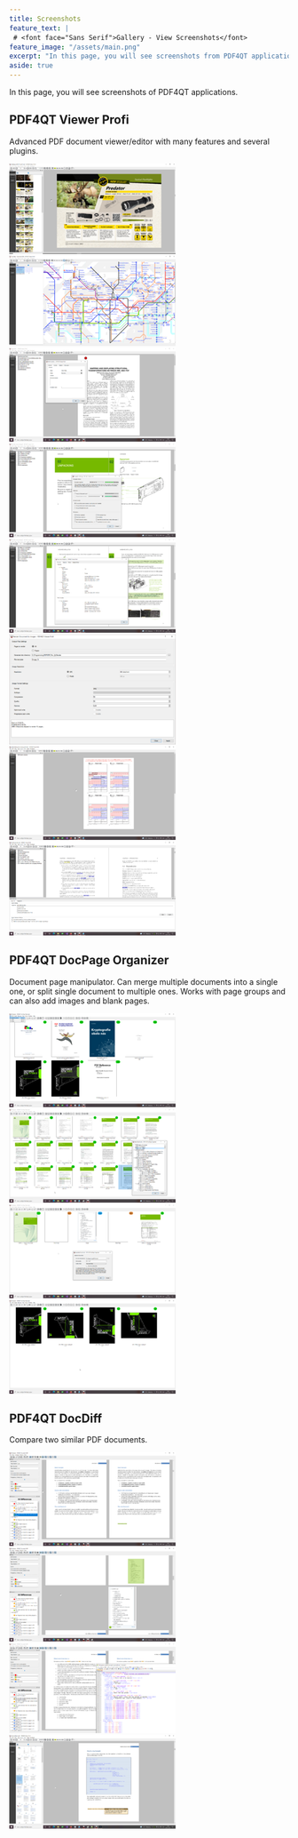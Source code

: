 ```yaml
---
title: Screenshots
feature_text: |
 # <font face="Sans Serif">Gallery - View Screenshots</font>
feature_image: "/assets/main.png"
excerpt: "In this page, you will see screenshots from PDF4QT applications."
aside: true
---
```


In this page, you will see screenshots of PDF4QT applications.

## PDF4QT Viewer Profi
Advanced PDF document viewer/editor with many features and several plugins.

<a class="screenshot-link" href="/assets/screenshots/vp/01.png" data-lightbox="vp" data-title="View and edit PDF documents in PDF4QT Viewer Profi."><img class="screenshot-image" src="/assets/screenshots/vp/01-thumb.png" alt="View and edit PDF documents in PDF4QT Viewer Profi." /></a>
<a class="screenshot-link" href="/assets/screenshots/vp/02.png" data-lightbox="vp" data-title="Use magnifier tool to display zoomed circle."><img class="screenshot-image" src="/assets/screenshots/vp/02-thumb.png" alt="Use magnifier tool to display zoomed circle." /></a>
<a class="screenshot-link" href="/assets/screenshots/vp/03.png" data-lightbox="vp" data-title="Create and edit annotations."><img class="screenshot-image" src="/assets/screenshots/vp/03-thumb.png" alt="Create and edit annotations." /></a>
<a class="screenshot-link" href="/assets/screenshots/vp/04.png" data-lightbox="vp" data-title="Encrypt PDF document with strong encryption or decrypt it."><img class="screenshot-image" src="/assets/screenshots/vp/04-thumb.png" alt="Encrypt PDF document with strong encryption or decrypt it." /></a>
<a class="screenshot-link" href="/assets/screenshots/vp/05.png" data-lightbox="vp" data-title="View document properties."><img class="screenshot-image" src="/assets/screenshots/vp/05-thumb.png" alt="View document properties." /></a>
<a class="screenshot-link" href="/assets/screenshots/vp/06.png" data-lightbox="vp" data-title="Render PDF document pages to image files."><img class="screenshot-image" src="/assets/screenshots/vp/06-thumb.png" alt="Render PDF document pages to image files." /></a>
<a class="screenshot-link" href="/assets/screenshots/vp/07.png" data-lightbox="vp" data-title="Edit form fields of AcroForm and then print it."><img class="screenshot-image" src="/assets/screenshots/vp/07-thumb.png" alt="Edit form fields of AcroForm and then print it." /></a>
<a class="screenshot-link" href="/assets/screenshots/vp/08.png" data-lightbox="vp" data-title="Search text in document using regular expressions."><img class="screenshot-image" src="/assets/screenshots/vp/08-thumb.png" alt="Search text in document using regular expressions." /></a>


## PDF4QT DocPage Organizer
Document page manipulator. Can merge multiple documents into a single one, or split single document to multiple ones.
Works with page groups and can also add images and blank pages.

<a class="screenshot-link" href="/assets/screenshots/do/01.png" data-lightbox="do" data-title="Add multiple documents and then merge them into a single one."><img class="screenshot-image" src="/assets/screenshots/do/01-thumb.png" alt="Add multiple documents and then merge them into a single one." /></a>
<a class="screenshot-link" href="/assets/screenshots/do/02.png" data-lightbox="do" data-title="Split single PDF document into page groups using bookmarks."><img class="screenshot-image" src="/assets/screenshots/do/02-thumb.png" alt="Split single document into page groups using bookmarks." /></a>
<a class="screenshot-link" href="/assets/screenshots/do/03.png" data-lightbox="do" data-title="Split PDF document to two page groups, and insert image in the middle."><img class="screenshot-image" src="/assets/screenshots/do/03-thumb.png" alt="Split PDF document to two page groups, and insert image in the middle." /></a>
<a class="screenshot-link" href="/assets/screenshots/do/04.png" data-lightbox="do" data-title="Clone PDF document four times and rotate all pages by 0°, 90°, 180° and 270° clockwise."><img class="screenshot-image" src="/assets/screenshots/do/04-thumb.png" alt="Clone PDF document four times and rotate all pages by 0°, 90°, 180° and 270° clockwise." /></a>

## PDF4QT DocDiff
Compare two similar PDF documents.

<a class="screenshot-link" href="/assets/screenshots/dd/01.png" data-lightbox="dd" data-title="Compare two PDF documents and display differences graphically."><img class="screenshot-image" src="/assets/screenshots/dd/01-thumb.png" alt="Compare two PDF documents and display differences graphically." /></a>
<a class="screenshot-link" href="/assets/screenshots/dd/02.png" data-lightbox="dd" data-title="Using page matching algorithm, inserted/removes pages can be detected and displayed."><img class="screenshot-image" src="/assets/screenshots/dd/02-thumb.png" alt="Using page matching algorithm, inserted/removes pages can be detected and displayed." /></a>
<a class="screenshot-link" href="/assets/screenshots/dd/03.png" data-lightbox="dd" data-title="Export differences into a well-formed XML document."><img class="screenshot-image" src="/assets/screenshots/dd/03-thumb.png" alt="Export differences into a well-formed XML document." /></a>
<a class="screenshot-link" href="/assets/screenshots/dd/04.png" data-lightbox="dd" data-title="Export differences as the annotations in a new PDF document and then display them in the viewer."><img class="screenshot-image" src="/assets/screenshots/dd/04-thumb.png" alt="Export differences as the annotations in a new PDF document and then display them in the viewer." /></a>

<script src="/lightbox2/js/lightbox-plus-jquery.js"></script>
